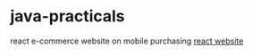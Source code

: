 # java-practicals
react e-commerce website on mobile purchasing
[react website](https://alandi18004.netlify.app/)
